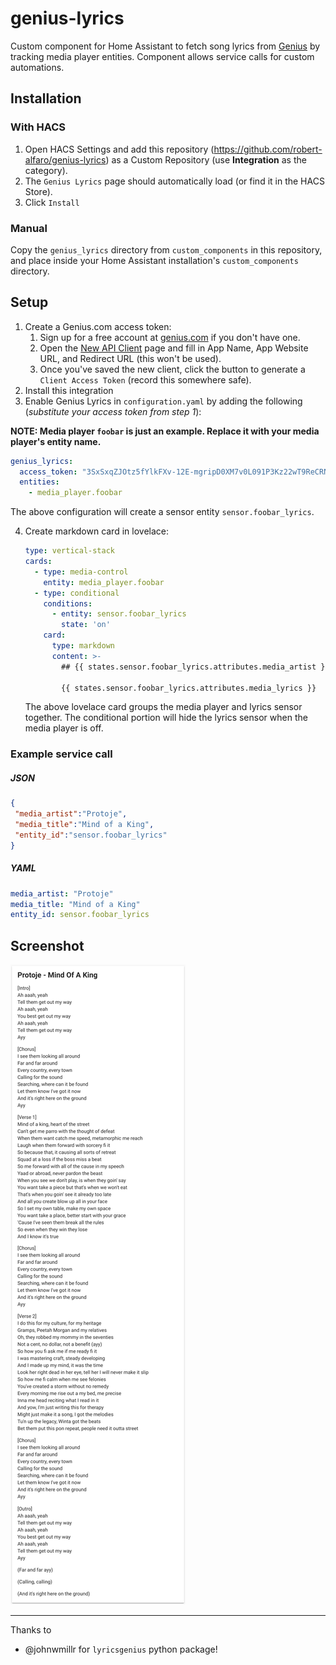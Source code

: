 # genius-lyrics

Custom component for Home Assistant to fetch song lyrics from [Genius](https://genius.com)
by tracking media player entities.  Component allows service calls for custom automations.


## Installation

### With HACS
1. Open HACS Settings and add this repository (https://github.com/robert-alfaro/genius-lyrics)
as a Custom Repository (use **Integration** as the category).
2. The `Genius Lyrics` page should automatically load (or find it in the HACS Store).
3. Click `Install`

### Manual
Copy the `genius_lyrics` directory from `custom_components` in this repository, and place inside your
Home Assistant installation's `custom_components` directory.


## Setup
1. Create a Genius.com access token:
	1. Sign up for a free account at [genius.com](https://genius.com) if you don't have one.
	2. Open the [New API Client](https://genius.com/api-clients/new) page and fill in App Name, App Website URL,
	   and Redirect URL (this won't be used).
	3. Once you've saved the new client, click the button to generate a `Client Access Token` (record this somewhere safe).
2. Install this integration
3. Enable Genius Lyrics in `configuration.yaml` by adding the following (*substitute your access token from step 1*):

**NOTE: Media player `foobar` is just an example. Replace it with your media player's entity name.**

```yaml
genius_lyrics:
  access_token: "3SxSxqZJOtz5fYlkFXv-12E-mgripD0XM7v0L091P3Kz22wT9ReCRNg0qmrYeveG"
  entities:
	- media_player.foobar
```

The above configuration will create a sensor entity `sensor.foobar_lyrics`.

4. Create markdown card in lovelace:

    ```yaml
    type: vertical-stack
    cards:
      - type: media-control
        entity: media_player.foobar
      - type: conditional
        conditions:
          - entity: sensor.foobar_lyrics
            state: 'on'
        card:
          type: markdown
          content: >-
            ## {{ states.sensor.foobar_lyrics.attributes.media_artist }} - {{ states.sensor.foobar_lyrics.attributes.media_title }}

            {{ states.sensor.foobar_lyrics.attributes.media_lyrics }}
    ```

    The above lovelace card groups the media player and lyrics sensor together.
    The conditional portion will hide the lyrics sensor when the media player is off.


### Example service call
##### JSON
```json
{
 "media_artist":"Protoje",
 "media_title":"Mind of a King",
 "entity_id":"sensor.foobar_lyrics"
}
```

##### YAML
```yaml
media_artist: "Protoje"
media_title: "Mind of a King"
entity_id: sensor.foobar_lyrics
```


## Screenshot
![lyrics-card](images/lyrics-card.png)

---

Thanks to
 - @johnwmillr for `lyricsgenius` python package!